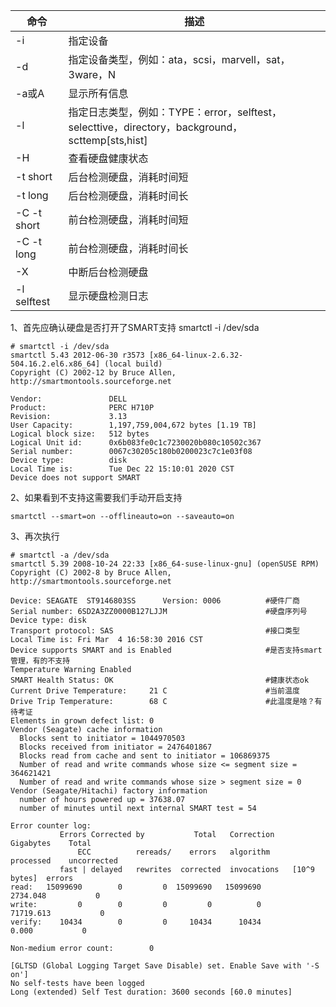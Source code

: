 | 命令| 描述 |
|-----|-----|
| -i | 指定设备 |
| -d | 指定设备类型，例如：ata，scsi，marvell，sat，3ware，N |
| -a或A | 显示所有信息 |
| -l | 指定日志类型，例如：TYPE：error，selftest，selecttive，directory，background，scttemp[sts,hist] |
| -H | 查看硬盘健康状态 |
| -t short | 后台检测硬盘，消耗时间短 |
| -t long | 后台检测硬盘，消耗时间长 |
| -C -t short | 前台检测硬盘，消耗时间短 |
| -C -t long | 前台检测硬盘，消耗时间长 |
| -X | 中断后台检测硬盘 |
| -l selftest | 显示硬盘检测日志 |

1、首先应确认硬盘是否打开了SMART支持 smartctl -i /dev/sda
```
# smartctl -i /dev/sda
smartctl 5.43 2012-06-30 r3573 [x86_64-linux-2.6.32-504.16.2.el6.x86_64] (local build)
Copyright (C) 2002-12 by Bruce Allen, http://smartmontools.sourceforge.net

Vendor:               DELL
Product:              PERC H710P
Revision:             3.13
User Capacity:        1,197,759,004,672 bytes [1.19 TB]
Logical block size:   512 bytes
Logical Unit id:      0x6b083fe0c1c7230020b080c10502c367
Serial number:        0067c30205c180b0200023c7c1e03f08
Device type:          disk
Local Time is:        Tue Dec 22 15:10:01 2020 CST
Device does not support SMART
```
 
2、如果看到不支持这需要我们手动开启支持
```
smartctl --smart=on --offlineauto=on --saveauto=on
```

3、再次执行
```
# smartctl -a /dev/sda
smartctl 5.39 2008-10-24 22:33 [x86_64-suse-linux-gnu] (openSUSE RPM)
Copyright (C) 2002-8 by Bruce Allen, http://smartmontools.sourceforge.net

Device: SEAGATE  ST9146803SS      Version: 0006          #硬件厂商
Serial number: 6SD2A3ZZ0000B127LJJM                      #硬盘序列号
Device type: disk
Transport protocol: SAS                                  #接口类型
Local Time is: Fri Mar  4 16:58:30 2016 CST
Device supports SMART and is Enabled                     #是否支持smart管理，有的不支持
Temperature Warning Enabled
SMART Health Status: OK                                  #健康状态ok
Current Drive Temperature:     21 C                      #当前温度
Drive Trip Temperature:        68 C                      #此温度是啥？有待考证
Elements in grown defect list: 0
Vendor (Seagate) cache information
  Blocks sent to initiator = 1044970503
  Blocks received from initiator = 2476401867
  Blocks read from cache and sent to initiator = 106869375
  Number of read and write commands whose size <= segment size = 364621421
  Number of read and write commands whose size > segment size = 0
Vendor (Seagate/Hitachi) factory information
  number of hours powered up = 37638.07
  number of minutes until next internal SMART test = 54

Error counter log:
           Errors Corrected by           Total   Correction     Gigabytes    Total
               ECC          rereads/    errors   algorithm      processed    uncorrected
           fast | delayed   rewrites  corrected  invocations   [10^9 bytes]  errors
read:   15099690        0         0  15099690   15099690       2734.048           0
write:         0        0         0         0          0      71719.613           0
verify:    10434        0         0     10434      10434          0.000           0

Non-medium error count:        0

[GLTSD (Global Logging Target Save Disable) set. Enable Save with '-S on']
No self-tests have been logged
Long (extended) Self Test duration: 3600 seconds [60.0 minutes]
```
